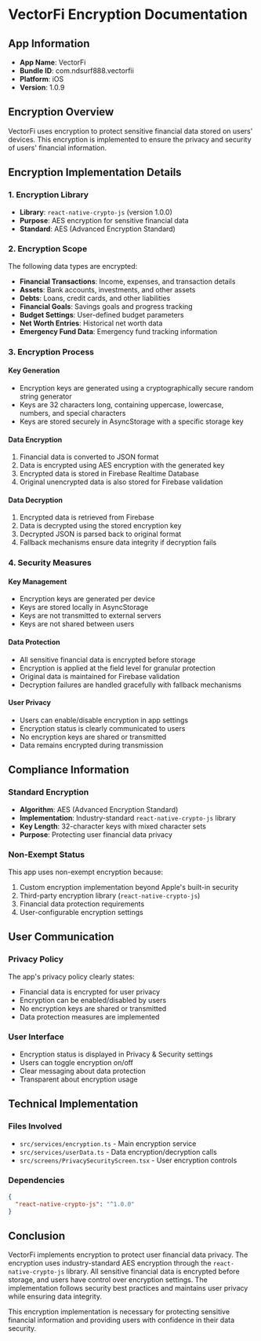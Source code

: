 # VectorFi Encryption Documentation

## App Information

- **App Name**: VectorFi
- **Bundle ID**: com.ndsurf888.vectorfii
- **Platform**: iOS
- **Version**: 1.0.9

## Encryption Overview

VectorFi uses encryption to protect sensitive financial data stored on users' devices. This encryption is implemented to ensure the privacy and security of users' financial information.

## Encryption Implementation Details

### 1. Encryption Library

- **Library**: `react-native-crypto-js` (version 1.0.0)
- **Purpose**: AES encryption for sensitive financial data
- **Standard**: AES (Advanced Encryption Standard)

### 2. Encryption Scope

The following data types are encrypted:

- **Financial Transactions**: Income, expenses, and transaction details
- **Assets**: Bank accounts, investments, and other assets
- **Debts**: Loans, credit cards, and other liabilities
- **Financial Goals**: Savings goals and progress tracking
- **Budget Settings**: User-defined budget parameters
- **Net Worth Entries**: Historical net worth data
- **Emergency Fund Data**: Emergency fund tracking information

### 3. Encryption Process

#### Key Generation

- Encryption keys are generated using a cryptographically secure random string generator
- Keys are 32 characters long, containing uppercase, lowercase, numbers, and special characters
- Keys are stored securely in AsyncStorage with a specific storage key

#### Data Encryption

1. Financial data is converted to JSON format
2. Data is encrypted using AES encryption with the generated key
3. Encrypted data is stored in Firebase Realtime Database
4. Original unencrypted data is also stored for Firebase validation

#### Data Decryption

1. Encrypted data is retrieved from Firebase
2. Data is decrypted using the stored encryption key
3. Decrypted JSON is parsed back to original format
4. Fallback mechanisms ensure data integrity if decryption fails

### 4. Security Measures

#### Key Management

- Encryption keys are generated per device
- Keys are stored locally in AsyncStorage
- Keys are not transmitted to external servers
- Keys are not shared between users

#### Data Protection

- All sensitive financial data is encrypted before storage
- Encryption is applied at the field level for granular protection
- Original data is maintained for Firebase validation
- Decryption failures are handled gracefully with fallback mechanisms

#### User Privacy

- Users can enable/disable encryption in app settings
- Encryption status is clearly communicated to users
- No encryption keys are shared or transmitted
- Data remains encrypted during transmission

## Compliance Information

### Standard Encryption

- **Algorithm**: AES (Advanced Encryption Standard)
- **Implementation**: Industry-standard `react-native-crypto-js` library
- **Key Length**: 32-character keys with mixed character sets
- **Purpose**: Protecting user financial data privacy

### Non-Exempt Status

This app uses non-exempt encryption because:

1. Custom encryption implementation beyond Apple's built-in security
2. Third-party encryption library (`react-native-crypto-js`)
3. Financial data protection requirements
4. User-configurable encryption settings

## User Communication

### Privacy Policy

The app's privacy policy clearly states:

- Financial data is encrypted for user privacy
- Encryption can be enabled/disabled by users
- No encryption keys are shared or transmitted
- Data protection measures are implemented

### User Interface

- Encryption status is displayed in Privacy & Security settings
- Users can toggle encryption on/off
- Clear messaging about data protection
- Transparent about encryption usage

## Technical Implementation

### Files Involved

- `src/services/encryption.ts` - Main encryption service
- `src/services/userData.ts` - Data encryption/decryption calls
- `src/screens/PrivacySecurityScreen.tsx` - User encryption controls

### Dependencies

```json
{
  "react-native-crypto-js": "^1.0.0"
}
```

## Conclusion

VectorFi implements encryption to protect user financial data privacy. The encryption uses industry-standard AES encryption through the `react-native-crypto-js` library. All sensitive financial data is encrypted before storage, and users have control over encryption settings. The implementation follows security best practices and maintains user privacy while ensuring data integrity.

This encryption implementation is necessary for protecting sensitive financial information and providing users with confidence in their data security.
